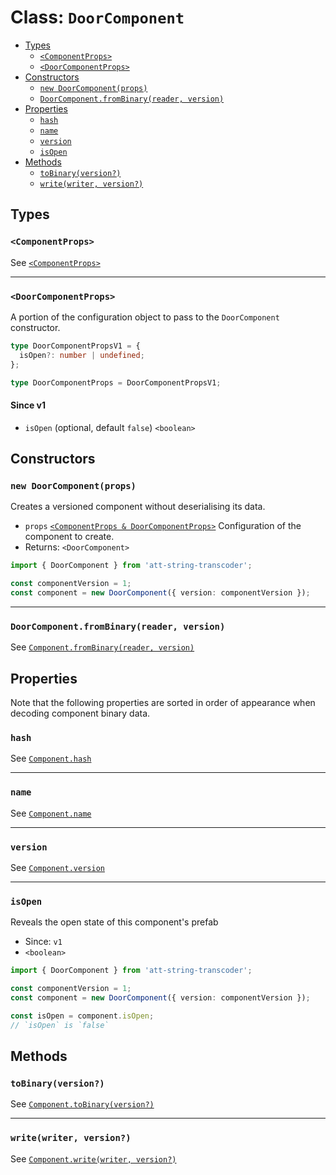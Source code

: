 # Class: `DoorComponent`

- [Types](#types)
  - [`<ComponentProps>`](#componentprops)
  - [`<DoorComponentProps>`](#doorcomponentprops)
- [Constructors](#constructors)
  - [`new DoorComponent(props)`](#new-doorcomponentprops)
  - [`DoorComponent.fromBinary(reader, version)`](#doorcomponentfrombinaryreader-version)
- [Properties](#properties)
  - [`hash`](#hash)
  - [`name`](#name)
  - [`version`](#version)
  - [`isOpen`](#isopen)
- [Methods](#methods)
  - [`toBinary(version?)`](#tobinaryversion)
  - [`write(writer, version?)`](#writewriter-version)

## Types

### `<ComponentProps>`

See [`<ComponentProps>`](./Component.md#componentprops)

---

### `<DoorComponentProps>`

A portion of the configuration object to pass to the `DoorComponent` constructor.

```ts
type DoorComponentPropsV1 = {
  isOpen?: number | undefined;
};

type DoorComponentProps = DoorComponentPropsV1;
```

#### Since v1

- `isOpen` (optional, default `false`) `<boolean>`

## Constructors

### `new DoorComponent(props)`

Creates a versioned component without deserialising its data.

- `props` [`<ComponentProps & DoorComponentProps>`](#types) Configuration of the component to create.
- Returns: `<DoorComponent>`

```ts
import { DoorComponent } from 'att-string-transcoder';

const componentVersion = 1;
const component = new DoorComponent({ version: componentVersion });
```

---

### `DoorComponent.fromBinary(reader, version)`

See [`Component.fromBinary(reader, version)`](./Component.md#componentfrombinaryreader-version)

## Properties

Note that the following properties are sorted in order of appearance when decoding component binary data.

### `hash`

See [`Component.hash`](./Component.md#hash)

---

### `name`

See [`Component.name`](./Component.md#name)

---

### `version`

See [`Component.version`](./Component.md#version)

---

### `isOpen`

Reveals the open state of this component's prefab

- Since: `v1`
- `<boolean>`

```ts
import { DoorComponent } from 'att-string-transcoder';

const componentVersion = 1;
const component = new DoorComponent({ version: componentVersion });

const isOpen = component.isOpen;
// `isOpen` is `false`
```

## Methods

### `toBinary(version?)`

See [`Component.toBinary(version?)`](./Component.md#tobinaryversion)

---

### `write(writer, version?)`

See [`Component.write(writer, version?)`](./Component.md#writewriter-version)
